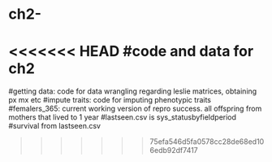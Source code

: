 # ch2-

<<<<<<< HEAD
#code and data for ch2 
=======
#getting data: code for data wrangling regarding leslie matrices, obtaining px mx etc 
#impute traits: code for imputing phenotypic traits 
#femalers_365: current working version of repro success. all offspring from mothers that lived to 1 year
#lastseen.csv is sys_statusbyfieldperiod 
#survival from lastseen.csv
>>>>>>> 75efa546d5fa0578cc28de68ed106edb92df7417
